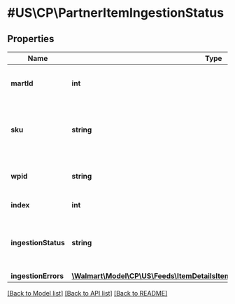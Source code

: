 # #US\CP\PartnerItemIngestionStatus

## Properties

Name | Type | Description | Notes
------------ | ------------- | ------------- | -------------
**martId** | **int** | Mart ID that a user or seller uses for a marketplace | [optional]
**sku** | **string** | An arbitrary alphanumeric unique ID, seller-specified, identifying each item. | [optional]
**wpid** | **string** | An alphanumeric product ID, generated by Walmart | [optional]
**index** | **int** | index of items in the feed | [optional]
**ingestionStatus** | **string** | Can be one of the following: DATA_ERROR, SYSTEM_ERROR, TIMEOUT_ERROR, or INPROGRESS |
**ingestionErrors** | [**\Walmart\Model\CP\US\Feeds\ItemDetailsItemIngestionStatusInnerIngestionErrors**](ItemDetailsItemIngestionStatusInnerIngestionErrors.md) |  | [optional]


[[Back to Model list]](../) [[Back to API list]](../../Api/US/CP) [[Back to README]](../../README.md)
